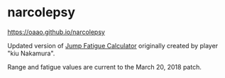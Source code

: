 narcolepsy
==========

https://oaao.github.io/narcolepsy

Updated version of [Jump Fatigue Calculator](https://github.com/kiu/jump-fatigue-calculator) originally created by player "kiu Nakamura".

Range and fatigue values are current to the March 20, 2018 patch.

